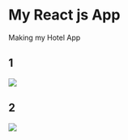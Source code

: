 # My React js App

Making my Hotel App

## 1
<img src="https://user-images.githubusercontent.com/48057905/83969857-44133580-a90d-11ea-9311-7192f3008687.png"></img>

## 2
<img src="https://user-images.githubusercontent.com/48057905/83969858-45446280-a90d-11ea-9523-03cb49655d0f.png"></img>
